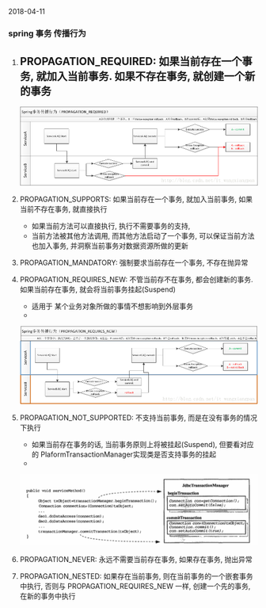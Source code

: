 2018-04-11

### spring 事务 传播行为
1. PROPAGATION_REQUIRED: 如果当前存在一个事务, 就加入当前事务. 如果不存在事务, 就创建一个新的事务
    -
    ![](2.jpg)

2. PROPAGATION_SUPPORTS: 如果当前存在一个事务, 就加入当前事务, 如果当前不存在事务, 就直接执行
    - 如果当前方法可以直接执行, 执行不需要事务的支持, 
    - 当前方法被其他方法调用, 而其他方法启动了一个事务, 可以保证当前方法也加入事务, 并洞察当前事务对数据资源所做的更新
3. PROPAGATION_MANDATORY: 强制要求当前存在一个事务, 不存在抛异常

4. PROPAGATION_REQUIRES_NEW: 不管当前存不在事务, 都会创建新的事务. 如果当前存在事务, 就会将当前事务挂起(Suspend)
    - 适用于 某个业务对象所做的事情不想影响到外层事务 
    - 
    ![](3.jpg)
       
5. PROPAGATION_NOT_SUPPORTED: 不支持当前事务, 而是在没有事务的情况下执行
    - 如果当前存在事务的话, 当前事务原则上将被挂起(Suspend), 但要看对应的 PlaformTransactionManager实现类是否支持事务的挂起     
    -
    ![](1.jpg)
6. PROPAGATION_NEVER: 永远不需要当前存在事务, 如果存在事务, 抛出异常
7. PROPAGATION_NESTED: 如果存在当前事务, 则在当前事务的一个嵌套事务中执行, 否则与 PROPAGATION_REQUIRES_NEW 一样, 创建一个先的事务, 
    在新的事务中执行
     
    
    